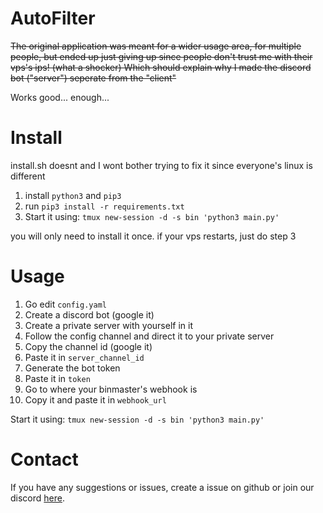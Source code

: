 # AutoFilter

~~The original application was meant for a wider usage area, for multiple people, but ended up just giving up since people don't trust me with their vps's ips! (what a shocker)
Which should explain why I made the discord bot ("server") seperate from the "client"~~

Works good... enough...

# Install
install.sh doesnt and I wont bother trying to fix it since everyone's linux is different

1. install `python3` and `pip3`
2. run `pip3 install -r requirements.txt`
3. Start it using: `tmux new-session -d -s bin 'python3 main.py'`

you will only need to install it once. if your vps restarts, just do step 3

# Usage
1. Go edit `config.yaml`
2. Create a discord bot (google it)
3. Create a private server with yourself in it
4. Follow the config channel and direct it to your private server
5. Copy the channel id (google it)
6. Paste it in `server_channel_id`
7. Generate the bot token
8. Paste it in `token`
9. Go to where your binmaster's webhook is
10. Copy it and paste it in `webhook_url`

Start it using: `tmux new-session -d -s bin 'python3 main.py'`

# Contact
If you have any suggestions or issues, create a issue on github or join our discord [here](https://discord.gg/8FSJWpQBHk).
